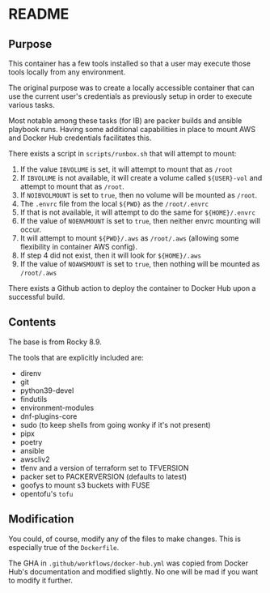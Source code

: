 # README

## Purpose

This container has a few tools installed so that a user may execute those tools locally from any environment.

The original purpose was to create a locally accessible container that can use the current user's credentials as previously setup in order to execute various tasks.

Most notable among these tasks (for IB) are packer builds and ansible playbook runs.  Having some additional capabilities in place to mount AWS and Docker Hub credentials facilitates this. 

There exists a script in `scripts/runbox.sh` that will attempt to mount:

1. If the value `IBVOLUME` is set, it will attempt to mount that as `/root`
2. If `IBVOLUME` is not available, it will create a volume called `${USER}-vol` and attempt to mount that as `/root`.
3. If `NOIBVOLMOUNT` is set to `true`, then no volume will be mounted as `/root`.
4. The `.envrc` file from the local `${PWD}` as the `/root/.envrc` 
5. If that is not available, it will attempt to do the same for `${HOME}/.envrc`
6. If the value of `NOENVMOUNT` is set to `true`, then neither envrc mounting will occur.
7. It will attempt to mount `${PWD}/.aws` as `/root/.aws` (allowing some flexibility in container AWS config).
8. If step 4 did not exist, then it will look for `${HOME}/.aws`
9. If the value of `NOAWSMOUNT` is set to `true`, then nothing will be mounted as `/root/.aws`

There exists a Github action to deploy the container to Docker Hub upon a successful build.

## Contents

The base is from Rocky 8.9.

The tools that are explicitly included are:

- direnv
- git
- python39-devel
- findutils
- environment-modules
- dnf-plugins-core
- sudo (to keep shells from going wonky if it's not present)
- pipx
- poetry
- ansible
- awscliv2
- tfenv and a version of terraform set to TFVERSION
- packer set to PACKERVERSION (defaults to latest)
- goofys to mount s3 buckets with FUSE
- opentofu's `tofu`

## Modification

You could, of course, modify any of the files to make changes.  This is especially true of the `Dockerfile`.

The GHA in `.github/workflows/docker-hub.yml` was copied from Docker Hub's documentation and modified slightly.  No one will be mad if you want to modify it further.
